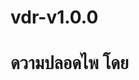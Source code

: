 # vdr-v1.0.0
<h1>
<a heaf="https://github.com/https-tntlthl-tk/vdr-v1.0.0/blob/main/SECURITY.md">ดวามปลอดไพ</a>
<a heaf="https://github.com/https-tntlthl-tk/vdr-v1.0.0/blob/main/CODE_OF_CONDUCT.md">โดย</a>
</h1>